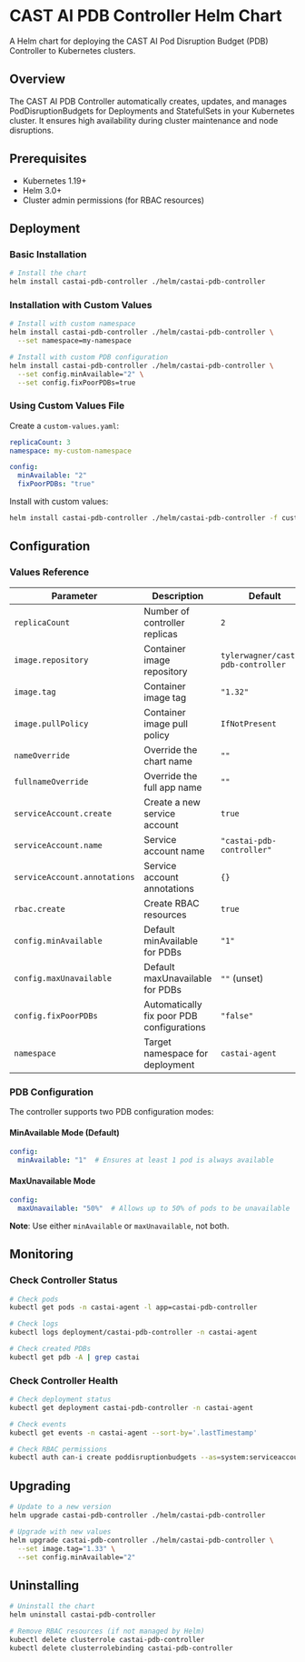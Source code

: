 # CAST AI PDB Controller Helm Chart

A Helm chart for deploying the CAST AI Pod Disruption Budget (PDB) Controller to Kubernetes clusters.

## Overview

The CAST AI PDB Controller automatically creates, updates, and manages PodDisruptionBudgets for Deployments and StatefulSets in your Kubernetes cluster. It ensures high availability during cluster maintenance and node disruptions.

## Prerequisites

- Kubernetes 1.19+
- Helm 3.0+
- Cluster admin permissions (for RBAC resources)

## Deployment

### Basic Installation

```bash
# Install the chart
helm install castai-pdb-controller ./helm/castai-pdb-controller
```

### Installation with Custom Values

```bash
# Install with custom namespace
helm install castai-pdb-controller ./helm/castai-pdb-controller \
  --set namespace=my-namespace

# Install with custom PDB configuration
helm install castai-pdb-controller ./helm/castai-pdb-controller \
  --set config.minAvailable="2" \
  --set config.fixPoorPDBs=true
```

### Using Custom Values File

Create a `custom-values.yaml`:

```yaml
replicaCount: 3
namespace: my-custom-namespace

config:
  minAvailable: "2"
  fixPoorPDBs: "true"
```

Install with custom values:
```bash
helm install castai-pdb-controller ./helm/castai-pdb-controller -f custom-values.yaml
```

## Configuration

### Values Reference

| Parameter | Description | Default |
|-----------|-------------|---------|
| `replicaCount` | Number of controller replicas | `2` |
| `image.repository` | Container image repository | `tylerwagner/castai-pdb-controller` |
| `image.tag` | Container image tag | `"1.32"` |
| `image.pullPolicy` | Container image pull policy | `IfNotPresent` |
| `nameOverride` | Override the chart name | `""` |
| `fullnameOverride` | Override the full app name | `""` |
| `serviceAccount.create` | Create a new service account | `true` |
| `serviceAccount.name` | Service account name | `"castai-pdb-controller"` |
| `serviceAccount.annotations` | Service account annotations | `{}` |
| `rbac.create` | Create RBAC resources | `true` |
| `config.minAvailable` | Default minAvailable for PDBs | `"1"` |
| `config.maxUnavailable` | Default maxUnavailable for PDBs | `""` (unset) |
| `config.fixPoorPDBs` | Automatically fix poor PDB configurations | `"false"` |
| `namespace` | Target namespace for deployment | `castai-agent` |

### PDB Configuration

The controller supports two PDB configuration modes:

#### MinAvailable Mode (Default)
```yaml
config:
  minAvailable: "1"  # Ensures at least 1 pod is always available
```

#### MaxUnavailable Mode
```yaml
config:
  maxUnavailable: "50%"  # Allows up to 50% of pods to be unavailable
```

**Note**: Use either `minAvailable` or `maxUnavailable`, not both.

## Monitoring

### Check Controller Status

```bash
# Check pods
kubectl get pods -n castai-agent -l app=castai-pdb-controller

# Check logs
kubectl logs deployment/castai-pdb-controller -n castai-agent

# Check created PDBs
kubectl get pdb -A | grep castai
```

### Check Controller Health

```bash
# Check deployment status
kubectl get deployment castai-pdb-controller -n castai-agent

# Check events
kubectl get events -n castai-agent --sort-by='.lastTimestamp'

# Check RBAC permissions
kubectl auth can-i create poddisruptionbudgets --as=system:serviceaccount:castai-agent:castai-pdb-controller
```

## Upgrading

```bash
# Update to a new version
helm upgrade castai-pdb-controller ./helm/castai-pdb-controller

# Upgrade with new values
helm upgrade castai-pdb-controller ./helm/castai-pdb-controller \
  --set image.tag="1.33" \
  --set config.minAvailable="2"
```

## Uninstalling

```bash
# Uninstall the chart
helm uninstall castai-pdb-controller

# Remove RBAC resources (if not managed by Helm)
kubectl delete clusterrole castai-pdb-controller
kubectl delete clusterrolebinding castai-pdb-controller
``` 